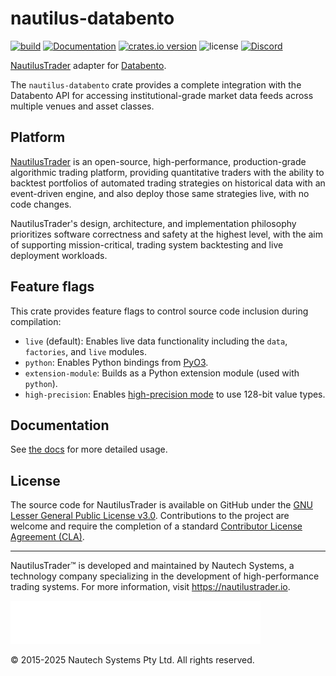 # nautilus-databento

[![build](https://github.com/nautechsystems/nautilus_trader/actions/workflows/build.yml/badge.svg?branch=master)](https://github.com/nautechsystems/nautilus_trader/actions/workflows/build.yml)
[![Documentation](https://img.shields.io/docsrs/nautilus-databento)](https://docs.rs/nautilus-databento/latest/nautilus-databento/)
[![crates.io version](https://img.shields.io/crates/v/nautilus-databento.svg)](https://crates.io/crates/nautilus-databento)
![license](https://img.shields.io/github/license/nautechsystems/nautilus_trader?color=blue)
[![Discord](https://img.shields.io/badge/Discord-%235865F2.svg?logo=discord&logoColor=white)](https://discord.gg/NautilusTrader)

[NautilusTrader](http://nautilustrader.io) adapter for [Databento](https://databento.com).

The `nautilus-databento` crate provides a complete integration with the Databento API for
accessing institutional-grade market data feeds across multiple venues and asset classes.

## Platform

[NautilusTrader](http://nautilustrader.io) is an open-source, high-performance, production-grade
algorithmic trading platform, providing quantitative traders with the ability to backtest
portfolios of automated trading strategies on historical data with an event-driven engine,
and also deploy those same strategies live, with no code changes.

NautilusTrader's design, architecture, and implementation philosophy prioritizes software correctness and safety at the
highest level, with the aim of supporting mission-critical, trading system backtesting and live deployment workloads.

## Feature flags

This crate provides feature flags to control source code inclusion during compilation:

- `live` (default): Enables live data functionality including the `data`, `factories`, and `live` modules.
- `python`: Enables Python bindings from [PyO3](https://pyo3.rs).
- `extension-module`: Builds as a Python extension module (used with `python`).
- `high-precision`: Enables [high-precision mode](https://nautilustrader.io/docs/nightly/getting_started/installation#precision-mode) to use 128-bit value types.

## Documentation

See [the docs](https://docs.rs/nautilus-databento) for more detailed usage.

## License

The source code for NautilusTrader is available on GitHub under the [GNU Lesser General Public License v3.0](https://www.gnu.org/licenses/lgpl-3.0.en.html).
Contributions to the project are welcome and require the completion of a standard [Contributor License Agreement (CLA)](https://github.com/nautechsystems/nautilus_trader/blob/develop/CLA.md).

---

NautilusTrader™ is developed and maintained by Nautech Systems, a technology
company specializing in the development of high-performance trading systems.
For more information, visit <https://nautilustrader.io>.

<img src="https://github.com/nautechsystems/nautilus_trader/raw/develop/assets/nautilus-logo-white.png" alt="logo" width="400" height="auto"/>

© 2015-2025 Nautech Systems Pty Ltd. All rights reserved.
